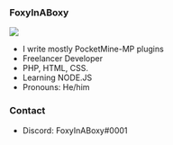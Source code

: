 ### FoxyInABoxy

![](https://github-readme-stats.vercel.app/api?username=FoxyInABoxy&theme=vue-dark&count_private=true&include_all_commits=true)

<!--

Here are some ideas to get you started:

- 🔭 I’m curre
- 🌱 I’m currently learning ...
- 👯 I’m looking to collaborate on ...
- 🤔 I’m looking for help with ...
- 💬 Ask me about ...
- 📫 How to reach me: ...
- 😄 Pronouns: ...
- ⚡ Fun fact: ...
-->
- I write mostly PocketMine-MP plugins
- Freelancer Developer
- PHP, HTML, CSS.
- Learning NODE.JS
- Pronouns: He/him
### Contact
- Discord: FoxyInABoxy#0001
